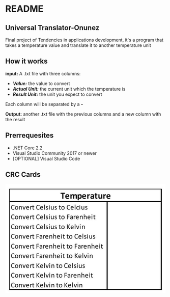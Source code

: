 # README

## Universal Translator-Onunez

Final project of Tendencies in applications development, it's a program that takes a temperature value and translate it to another temperature unit

## How it works

**input:** A .txt file with three columns:

- ***Value:*** the value to convert
- ***Actual Unit:*** the current unit which the temperature is
- ***Result Unit:*** the unit you expect to convert

Each column will be separated by a ***-***

**Output:** another .txt file with the previous columns and a new column with the result

## Prerrequesites

- .NET Core 2.2
- Visual Studio Community 2017 or newer
- [OPTIONAL] Visual Studio Code

## CRC Cards

![CRC Card](https://github.com/Onunez-g/UniversalTranslator-Onunez/blob/master/CRC.jpg)
